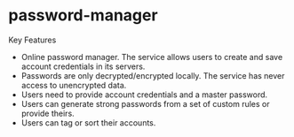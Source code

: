 # password-manager

Key Features

- Online password manager. The service allows users to create and save account credentials in its servers.
- Passwords are only decrypted/encrypted locally. The service has never access to unencrypted data.
- Users need to provide account credentials and a master password.
- Users can generate strong passwords from a set of custom rules or provide theirs.
- Users can tag or sort their accounts.
